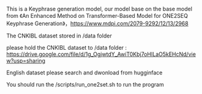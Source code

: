 This is a Keyphrase generation model, our model base on the base model from 《An Enhanced Method on Transformer-Based Model for ONE2SEQ Keyphrase Generation》，https://www.mdpi.com/2079-9292/12/13/2968

The CNKIBL dataset stored in /data folder

please hold the CNKIBL dataset to /data folder :  https://drive.google.com/file/d/1g_OgjwtdY_AwiT0Kbj7oHILaO5kEHcNd/view?usp=sharing

English dataset please search and dwonload from hugginface

You should run the /scripts/run_one2set.sh to run the program
